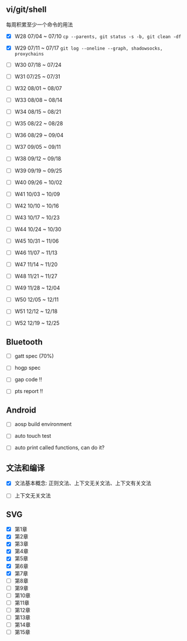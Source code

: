 
## vi/git/shell

每周积累至少一个命令的用法
- [x] W28 07/04 ~ 07/10 `cp --parents, git status -s -b, git clean -df`
- [x] W29 07/11 ~ 07/17 `git log --oneline --graph, shadowsocks, proxychains`
- [ ] W30 07/18 ~ 07/24
- [ ] W31 07/25 ~ 07/31
- [ ] W32 08/01 ~ 08/07
- [ ] W33 08/08 ~ 08/14
- [ ] W34 08/15 ~ 08/21
- [ ] W35 08/22 ~ 08/28
- [ ] W36 08/29 ~ 09/04
- [ ] W37 09/05 ~ 09/11
- [ ] W38 09/12 ~ 09/18
- [ ] W39 09/19 ~ 09/25
- [ ] W40 09/26 ~ 10/02
- [ ] W41 10/03 ~ 10/09
- [ ] W42 10/10 ~ 10/16
- [ ] W43 10/17 ~ 10/23
- [ ] W44 10/24 ~ 10/30
- [ ] W45 10/31 ~ 11/06
- [ ] W46 11/07 ~ 11/13
- [ ] W47 11/14 ~ 11/20
- [ ] W48 11/21 ~ 11/27
- [ ] W49 11/28 ~ 12/04
- [ ] W50 12/05 ~ 12/11
- [ ] W51 12/12 ~ 12/18
- [ ] W52 12/19 ~ 12/25


## Bluetooth

- [ ] gatt spec (70%)
- [ ] hogp spec
- [ ] gap code :bangbang:
- [ ] pts report :bangbang:


## Android

- [ ] aosp build environment
- [ ] auto touch test
- [ ] auto print called functions, can do it?


## 文法和编译

- [x] 文法基本概念: 正则文法、上下文无关文法、上下文有关文法
- [ ] 上下文无关文法


## SVG

- [x] 第1章
- [x] 第2章
- [x] 第3章
- [x] 第4章
- [x] 第5章
- [x] 第6章
- [x] 第7章
- [ ] 第8章
- [ ] 第9章
- [ ] 第10章
- [ ] 第11章
- [ ] 第12章
- [ ] 第13章
- [ ] 第14章
- [ ] 第15章

